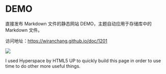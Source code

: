 # DEMO

直接发布 Markdown 文件的静态网站 DEMO，主题自动应用于存储库中的 Markdown 文件。

访问地址：https://wiranchang.github.io/doc/1201


![](https://github-readme-stats.vercel.app/api?username=witanchang&theme=dark)

I used Hyperspace by HTML5 UP to quickly build this page in order to use time to do other more useful things.
